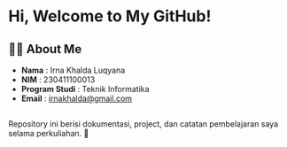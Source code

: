 # Hi, Welcome to My GitHub!

## 🧑‍💻 About Me
- **Nama** : Irna Khalda Luqyana  
- **NIM**  : 230411100013  
- **Program Studi** : Teknik Informatika
- **Email** : irnakhalda@gmail.com
## 
Repository ini berisi dokumentasi, project, dan catatan pembelajaran saya selama perkuliahan. 🚀

```
